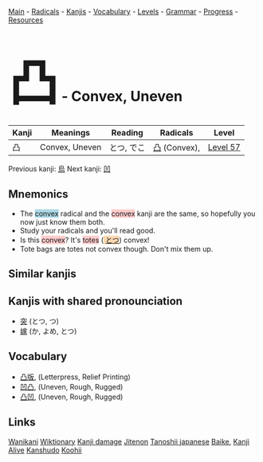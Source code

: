 <style> bigfont {font-size: 100px}</style>
[Main](../README.md) -
[Radicals](../radicals.md) -
[Kanjis](../kanjis.md) -
[Vocabulary](../vocabulary.md) -
[Levels](../levels.md) -
[Grammar](../grammar.md) - 
[Progress](../progress.md) -
[Resources](../resources.md)
# <bigfont> 凸</bigfont> - Convex, Uneven 

| Kanji | Meanings | Reading | Radicals | Level |
| --- | --- | --- | --- | --- |
| 凸 | Convex, Uneven | とつ, でこ | [凸](../radicals/凸.md) (Convex),  | [Level 57](../levels/wk_level57.md) |

Previous kanji: [烏](烏.md) Next kanji: [凹](凹.md) 

## Mnemonics
 * The <span style="background-color:#ADD8E6"> convex</span> radical and the <span style="background-color:#ffcccb"> convex</span> kanji are the same, so hopefully you now just know them both.
* Study your radicals and you'll read good.
* Is this <span style="background-color:#ffcccb"> convex</span>? It's <span style="background-color:#ffcccb"> totes</span> (<span style="background-color:#fed8b1"> [とつ](https://jisho.org/search/とつ)</span>) convex! 
* Tote bags are totes not convex though. Don't mix them up.


## Similar kanjis
 


## Kanjis with shared pronounciation
 * [突](突.md) (とつ, つ)
* [嫁](嫁.md) (か, よめ, とつ)



## Vocabulary
 * [凸版](../vocabulary/凸.md), (Letterpress, Relief Printing)
* [凹凸](../vocabulary/凸.md), (Uneven, Rough, Rugged)
* [凸凹](../vocabulary/凸.md), (Uneven, Rough, Rugged)




## Links 


[Wanikani](https://www.wanikani.com/kanji/凸)
[Wiktionary](https://en.wiktionary.org/wiki/凸)
[Kanji damage](http://www.kanjidamage.com/kanji/search?utf8=✓&q=凸)
[Jitenon](https://jitenon.com/kanji/凸)
[Tanoshii japanese](https://www.tanoshiijapanese.com/dictionary/kanji.cfm?k=凸)
[Baike](https://baike.baidu.com/item/凸),
[Kanji Alive](https://app.kanjialive.com/凸)
[Kanshudo](https://www.kanshudo.com/searchmn?q=凸)
[Koohii](https://kanji.koohii.com/study/kanji/凸)
